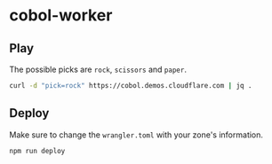 # cobol-worker

## Play

The possible picks are `rock`, `scissors` and `paper`.

```sh
curl -d "pick=rock" https://cobol.demos.cloudflare.com | jq .
```

## Deploy

Make sure to change the `wrangler.toml` with your zone's information.

```sh
npm run deploy
```
